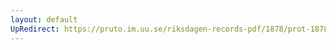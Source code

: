 ```yaml
---
layout: default
UpRedirect: https://pruto.im.uu.se/riksdagen-records-pdf/1878/prot-1878--fk--037/prot-1878--fk--037_036.pdf
---
```

